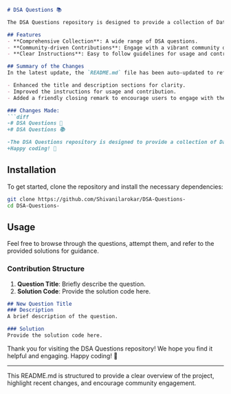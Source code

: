```markdown
# DSA Questions 📚

The DSA Questions repository is designed to provide a collection of Data Structures and Algorithms (DSA) questions to help you enhance your coding skills and prepare for technical interviews. 

## Features
- **Comprehensive Collection**: A wide range of DSA questions.
- **Community-driven Contributions**: Engage with a vibrant community of developers.
- **Clear Instructions**: Easy to follow guidelines for usage and contribution.

## Summary of the Changes
In the latest update, the `README.md` file has been auto-updated to reflect the following changes:

- Enhanced the title and description sections for clarity.
- Improved the instructions for usage and contribution.
- Added a friendly closing remark to encourage users to engage with the repository.

### Changes Made:
```diff
-# DSA Questions 📖
+# DSA Questions 📚

-The DSA Questions repository is designed to provide a collection of Data Structures and Algorithms (DSA) questions to help you enhance your coding skills and prepare for technical interviews.
+Happy coding! 🎉
```

## Installation
To get started, clone the repository and install the necessary dependencies:

```bash
git clone https://github.com/Shivanilarokar/DSA-Questions-
cd DSA-Questions-
```

## Usage
Feel free to browse through the questions, attempt them, and refer to the provided solutions for guidance.

### Contribution Structure
1. **Question Title**: Briefly describe the question.
2. **Solution Code**: Provide the solution code here.

```markdown
## New Question Title
### Description
A brief description of the question.

### Solution
Provide the solution code here.
```

Thank you for visiting the DSA Questions repository! We hope you find it helpful and engaging. Happy coding! 🎉

---

This README.md is structured to provide a clear overview of the project, highlight recent changes, and encourage community engagement.
```